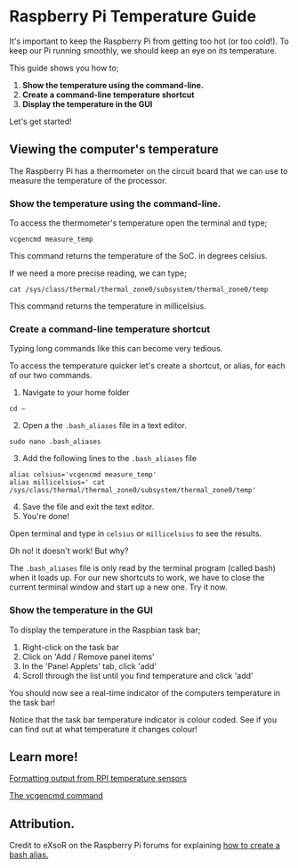 # Raspberry Pi Temperature Guide

It's important to keep the Raspberry Pi from getting too hot (or too cold!). To keep our Pi running smoothly, we should keep an eye on its temperature.

This guide shows you how to;

1. **Show the temperature using the command-line.**
2. **Create a command-line temperature shortcut**
3. **Display the temperature in the GUI**

Let's get started!

## Viewing the computer's temperature

The Raspberry Pi has a thermometer on the circuit board that we can use to measure the temperature of the processor.

### Show the temperature using the command-line.

To access the thermometer's temperature open the terminal and type;

```
vcgencmd measure_temp

```
This command returns the temperature of the SoC. in degrees celsius.

If we need a more precise reading, we can type;

```
cat /sys/class/thermal/thermal_zone0/subsystem/thermal_zone0/temp
```
This command returns the temperature in millicelsius.

### Create a command-line temperature shortcut

Typing long commands like this can become very tedious.

To access the temperature quicker let's create a shortcut, or alias, for each of our two commands.

1. Navigate to your home folder
```
cd ~
```
2. Open a the `.bash_aliases` file in a text editor.
```
sudo nano .bash_aliases
```
3. Add the following lines to the `.bash_aliases` file
```
alias celsius='vcgencmd measure_temp'
alias millicelsius=' cat /sys/class/thermal/thermal_zone0/subsystem/thermal_zone0/temp'
```
4. Save the file and exit the text editor.
5. You're done!

Open terminal and type in `celsius` or `millicelsius` to see the results.

Oh no! it doesn't work! But why?

The `.bash_aliases` file is only read by the terminal program (called bash) when it loads up. For our new shortcuts to work, we have to close the current terminal window and start up a new one. Try it now.


### Show the temperature in the GUI

To display the temperature in the Raspbian task bar;

1. Right-click on the task bar
2. Click on 'Add / Remove panel items'
3. In the 'Panel Applets' tab, click 'add'
4. Scroll through the list until you find temperature and click 'add'

You should now see a real-time indicator of the computers temperature in the task bar!

Notice that the task bar temperature indicator is colour coded. See if you can find out at what temperature it changes colour!


## Learn more!

[Formatting output from RPI temperature sensors](http://kernelreloaded.com/formatting-output-from-raspberry-pi-temperature-sensors/)

[The vcgencmd command](http://elinux.org/RPI_vcgencmd_usage)


## Attribution.

Credit to eXsoR on the Raspberry Pi forums for explaining [how to create a bash alias.](https://www.raspberrypi.org/forums/viewtopic.php?f=91&t=34994)
